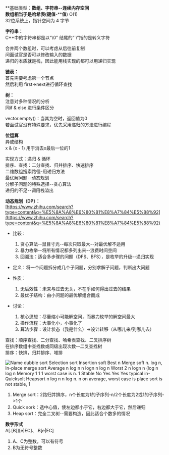 **基础类型：**数组、字符串--连续内存空间  
数组相当于是哈希表(**键值****-****值**) O(1)  
32位系统上，指针空间为 4 字节
 
**字符串：**  
C++中的字符串都是以“\0” 结尾的“ \”指的是转义字符
 
合并两个数组时，可以考虑从后往前复制  
问面试官是否可以修改输入的数据  
递归的本质就是栈，因此能用栈实现的都可以用递归实现
 
**链表：**  
首先需要考虑第一个节点  
然后利用 first->next进行循环查找
 
**树：**  
注意对多种情况的分析  
同if & else 进行条件区分
 
vector.empty()：当其为空时，返回值为0  
若面试官没有特殊要求，优先采用递归的方法进行编程
 
**位运算**  
异或结构  
x & (x - 1) 用于消去x最后一位的1

实现方式：递归 & 循环  
排序、查找：二分查找、归并排序、快速排序  
二维数组搜索路径-用递归方法  
最优解问题--动态规划  
分解子问题的特殊选择--贪心算法  
递归的不足--调用栈溢出
 
**动态规划（****DP****）：**  
[https://www.zhihu.com/search?type=content&q=%E5%8A%A8%E6%80%81%E8%A7%84%E5%88%92](https://www.zhihu.com/search?type=content&q=%E5%8A%A8%E6%80%81%E8%A7%84%E5%88%92)

- 比较：
    
    1. 贪心算法--鼠目寸光--每次只取最大--对最优解不适用
    2. 暴力枚举--将所有情况都多列出来--浪费时间空间
    3. 回溯法：适合多步骤的问题（DFS、BFS），是枚举的升级--递归实现
- 定义：将一个问题拆分成几个子问题，分别求解子问题，判断出大问题
- 性质：
    
    1. 无后效性：未来与过去无关，不在乎如何得出过去的结果
    2. 最优子结构：由小问题的最优解组合而成
- 讨论：
    
    1. 核心思想：尽量缩小可能解空间，而暴力枚举的解空间最大
    2. 操作流程：大事化小，小事化了
    3. 算法步骤：设计状态（我是什么）->设计转移（从哪儿来/到哪儿去）
 
查找：顺序查找、二分查找、哈希表查找、二叉排序树  
在排序数组中查找数或同级出现次数--二叉查找树  
排序：快排，归并排序、堆排

![Name dubble sort Selection sort Insertion soft Best n Merge soft n. log n, In-place merge sort Average n log n n logn n log n Worst 2 n logn n (log n log n Memory 1 1 1 worst case is n. 1 Stable No Yes Yes Yes typical in- Quicksolt Heapsort n log n n log n. n on average, worst case is place sort is not stable, 1 ](Exported%20image%2020240403195452-0.png)

1. Merge sort：2路归并排序，n个长度为1的子序列-n/2个长度为2或1的子序列->1个
2. Quick sork：选中心值，使左边都小于它，右边都大于它，然后递归
3. Heap sort：完全二叉树--需要构造，因此适合个数多的情况

**数字形式**  
A[.[B]][e|EC]、.B[e|EC]

1. A、C为整数，可以有符号
2. B为无符号整数